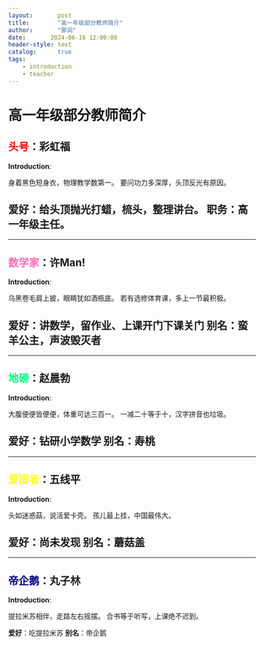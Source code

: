 ```yaml
---
layout:       post
title:        "高一年级部分教师简介"
author:       "那润"
date:       2024-06-18 12:00:00
header-style: text
catalog:      true
tags:
    - introduction
    - teacher
---
```

# 高一年级部分教师简介

## <font color=red>头号</font>：彩虹福

**Introduction**: 

身着黑色短身衣，物理教学数第一。
要问功力多深厚，头顶反光有原因。

**爱好**：给头顶抛光打蜡，梳头，整理讲台。
**职务**：高一年级主任。
---
---
## <font color=hotpink>数学家</font>：许Man!

**Introduction**:

乌黑卷毛肩上披，眼睛犹如酒瓶底。
若有选修体育课，多上一节最积极。

**爱好**：讲数学，留作业、上课开门下课关门
**别名**：蛮羊公主，声波毁灭者
---
---
## <font color=springgreen>地磅</font>：赵晨勃

**Introduction**:

大腹便便皆便便，体重可达三百一。
一减二十等于十，汉字拼音也垃圾。

**爱好**：钻研小学数学
**别名**：寿桃
---
---
## <font color=yellow>爱国者</font>：五线平

**Introduction**:

头如迷惑菇，说活爱卡壳。
孩儿最上挂，中国最伟大。

**爱好**：尚未发现
**别名**：蘑菇盖
---
---
## <font color=navy>帝企鹅</font>：丸子林

**Introduction**:

提拉米苏相伴，走路左右摇摆。
合书等于听写，上课绝不迟到。

**爱好**：吃提拉米苏
**别名**：帝企鹅



​								
